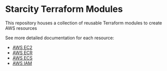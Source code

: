 # Starcity Terraform Modules

This repository houses a collection of reusable Terraform modules to create AWS resources

See more detailed documentation for each resource:

* [AWS EC2](https://github.com/starcity-properties/terraform-modules/tree/master/aws-ec2)
* [AWS ECR](https://github.com/starcity-properties/terraform-modules/tree/master/aws-ecr)
* [AWS ECS](https://github.com/starcity-properties/terraform-modules/tree/master/aws-ecs)
* [AWS IAM](https://github.com/starcity-properties/terraform-modules/tree/master/aws-iam)
